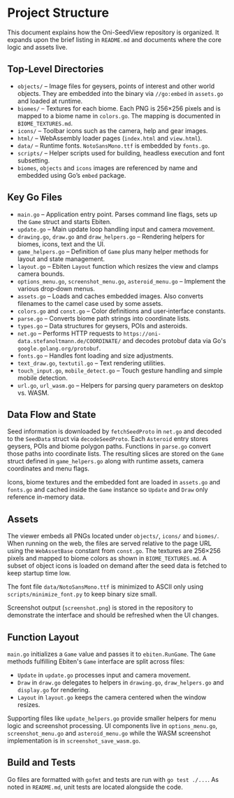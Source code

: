 # Project Structure

This document explains how the Oni-SeedView repository is organized. It expands upon the brief listing in `README.md` and documents where the core logic and assets live.

## Top-Level Directories

- `objects/` – Image files for geysers, points of interest and other world objects. They are embedded into the binary via `//go:embed` in `assets.go` and loaded at runtime.
- `biomes/` – Textures for each biome. Each PNG is 256×256 pixels and is mapped to a biome name in `colors.go`. The mapping is documented in `BIOME_TEXTURES.md`.
- `icons/` – Toolbar icons such as the camera, help and gear images.
- `html/` – WebAssembly loader pages (`index.html` and `view.html`).
- `data/` – Runtime fonts. `NotoSansMono.ttf` is embedded by `fonts.go`.
- `scripts/` – Helper scripts used for building, headless execution and font subsetting.
- `biomes`, `objects` and `icons` images are referenced by name and embedded using Go’s `embed` package.

## Key Go Files

- `main.go` – Application entry point. Parses command line flags, sets up the `Game` struct and starts Ebiten.
- `update.go` – Main update loop handling input and camera movement.
- `drawing.go`, `draw.go` and `draw_helpers.go` – Rendering helpers for biomes, icons, text and the UI.
- `game_helpers.go` – Definition of `Game` plus many helper methods for layout and state management.
- `layout.go` – Ebiten `Layout` function which resizes the view and clamps camera bounds.
- `options_menu.go`, `screenshot_menu.go`, `asteroid_menu.go` – Implement the various drop‑down menus.
- `assets.go` – Loads and caches embedded images. Also converts filenames to the camel case used by some assets.
- `colors.go` and `const.go` – Color definitions and user‑interface constants.
- `parse.go` – Converts biome path strings into coordinate lists.
- `types.go` – Data structures for geysers, POIs and asteroids.
- `net.go` – Performs HTTP requests to `https://oni-data.stefanoltmann.de/COORDINATE/` and decodes protobuf data via Go's `google.golang.org/protobuf`.
- `fonts.go` – Handles font loading and size adjustments.
- `text_draw.go`, `textutil.go` – Text rendering utilities.
- `touch_input.go`, `mobile_detect.go` – Touch gesture handling and simple mobile detection.
- `url.go`, `url_wasm.go` – Helpers for parsing query parameters on desktop vs. WASM.

## Data Flow and State

Seed information is downloaded by `fetchSeedProto` in `net.go` and decoded to the
`SeedData` struct via `decodeSeedProto`. Each `Asteroid` entry stores geysers, POIs
and biome polygon paths. Functions in `parse.go` convert those paths into
coordinate lists. The resulting slices are stored on the `Game` struct defined
in `game_helpers.go` along with runtime assets, camera coordinates and menu
flags.

Icons, biome textures and the embedded font are loaded in `assets.go` and
`fonts.go` and cached inside the `Game` instance so `Update` and `Draw` only
reference in-memory data.

## Assets

The viewer embeds all PNGs located under `objects/`, `icons/` and `biomes/`. When running on the web, the files are served relative to the page URL using the `WebAssetBase` constant from `const.go`. The textures are 256×256 pixels and mapped to biome colors as shown in `BIOME_TEXTURES.md`. A subset of object icons is loaded on demand after the seed data is fetched to keep startup time low.

The font file `data/NotoSansMono.ttf` is minimized to ASCII only using `scripts/minimize_font.py` to keep binary size small.

Screenshot output (`screenshot.png`) is stored in the repository to demonstrate the interface and should be refreshed when the UI changes.

## Function Layout

`main.go` initializes a `Game` value and passes it to `ebiten.RunGame`. The
`Game` methods fulfilling Ebiten's `Game` interface are split across files:

- `Update` in `update.go` processes input and camera movement.
- `Draw` in `draw.go` delegates to helpers in `drawing.go`, `draw_helpers.go` and
  `display.go` for rendering.
- `Layout` in `layout.go` keeps the camera centered when the window resizes.

Supporting files like `update_helpers.go` provide smaller helpers for menu
logic and screenshot processing. UI components live in `options_menu.go`,
`screenshot_menu.go` and `asteroid_menu.go` while the WASM screenshot
implementation is in `screenshot_save_wasm.go`.

## Build and Tests

Go files are formatted with `gofmt` and tests are run with `go test ./...`. As noted in `README.md`, unit tests are located alongside the code.

